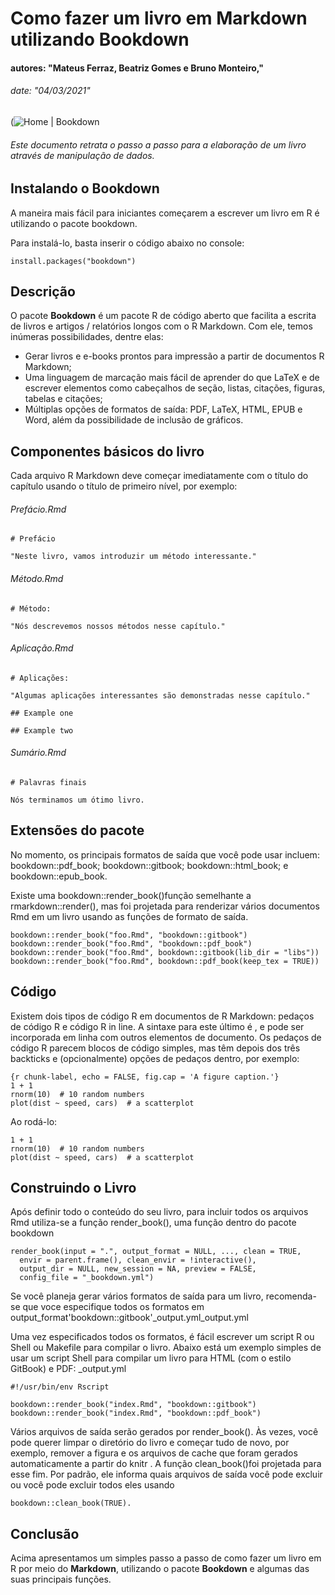 # Como fazer um livro em Markdown utilizando Bookdown
#### autores: "Mateus Ferraz, Beatriz Gomes e Bruno Monteiro,"
###### date: "04/03/2021"

(![Home | Bookdown](https://bookdown.org/yihui/bookdown/images/logo.png)

###### Este documento retrata o passo a passo para a elaboração de um livro através de manipulação de dados.


## Instalando o Bookdown

A maneira mais fácil para iniciantes começarem a escrever um livro em R é utilizando o pacote bookdown. 

Para instalá-lo, basta inserir o código abaixo no console:

```{include=FALSE}
install.packages("bookdown")
```

## Descrição

O pacote **Bookdown** é um pacote R de código aberto que facilita a escrita de livros e artigos / relatórios longos com o R Markdown. Com ele, temos inúmeras possibilidades, dentre elas:

- Gerar livros e e-books prontos para impressão a partir de documentos R Markdown;
- Uma linguagem de marcação mais fácil de aprender do que LaTeX e de escrever elementos como cabeçalhos de seção, listas, citações, figuras, tabelas e citações;
- Múltiplas opções de formatos de saída: PDF, LaTeX, HTML, EPUB e Word, além da possibilidade de inclusão de gráficos.


## Componentes básicos do livro

Cada arquivo R Markdown deve começar imediatamente com o título do capítulo usando o título de primeiro nível, por exemplo:


###### Prefácio.Rmd

```{include=FALSE}
# Prefácio

"Neste livro, vamos introduzir um método interessante."

```


###### Método.Rmd

```{include=FALSE}
# Método:

"Nós descrevemos nossos métodos nesse capítulo."
```


###### Aplicação.Rmd

```{include=FALSE}
# Aplicações:

"Algumas aplicações interessantes são demonstradas nesse capítulo."

## Example one

## Example two
```


###### Sumário.Rmd

```{include=FALSE}
# Palavras finais

Nós terminamos um ótimo livro.
```


## Extensões do pacote

No momento, os principais formatos de saída que você pode usar incluem:
bookdown::pdf_book; bookdown::gitbook; bookdown::html_book; e bookdown::epub_book.

Existe uma bookdown::render_book()função semelhante a rmarkdown::render(), mas foi projetada para renderizar vários documentos Rmd em um livro usando as funções de formato de saída.


```{include=FALSE}
bookdown::render_book("foo.Rmd", "bookdown::gitbook")
bookdown::render_book("foo.Rmd", "bookdown::pdf_book")
bookdown::render_book("foo.Rmd", bookdown::gitbook(lib_dir = "libs"))
bookdown::render_book("foo.Rmd", bookdown::pdf_book(keep_tex = TRUE))
```


## Código

Existem dois tipos de código R em documentos de R Markdown: pedaços de código R e código R in line. A sintaxe para este último é , e pode ser incorporada em linha com outros elementos de documento. Os pedaços de código R parecem blocos de código simples, mas têm depois dos três backticks e (opcionalmente) opções de pedaços dentro, por exemplo:

```{include=FALSE}
{r chunk-label, echo = FALSE, fig.cap = 'A figure caption.'}
1 + 1
rnorm(10)  # 10 random numbers
plot(dist ~ speed, cars)  # a scatterplot
```


Ao rodá-lo:

```{r chunk-label, echo = FALSE, fig.cap = 'A figure caption.'}
1 + 1
rnorm(10)  # 10 random numbers
plot(dist ~ speed, cars)  # a scatterplot
```


## Construindo o Livro

Após definir todo o conteúdo do seu livro, para incluir todos os arquivos Rmd utiliza-se a função render_book(), uma função dentro do pacote bookdown

```{include=FALSE}
render_book(input = ".", output_format = NULL, ..., clean = TRUE, 
  envir = parent.frame(), clean_envir = !interactive(), 
  output_dir = NULL, new_session = NA, preview = FALSE, 
  config_file = "_bookdown.yml")
```

Se você planeja gerar vários formatos de saída para um livro, recomenda-se que voce especifique todos os formatos em output_format'bookdown::gitbook'_output.yml_output.yml

Uma vez especificados todos os formatos, é fácil escrever um script R ou Shell ou Makefile para compilar o livro. Abaixo está um exemplo simples de usar um script Shell para compilar um livro para HTML (com o estilo GitBook) e PDF: _output.yml

```{include=FALSE}
#!/usr/bin/env Rscript

bookdown::render_book("index.Rmd", "bookdown::gitbook")
bookdown::render_book("index.Rmd", "bookdown::pdf_book")
```


Vários arquivos de saída serão gerados por render_book(). Às vezes, você pode querer limpar o diretório do livro e começar tudo de novo, por exemplo, remover a figura e os arquivos de cache que foram gerados automaticamente a partir do knitr . A função clean_book()foi projetada para esse fim. Por padrão, ele informa quais arquivos de saída você pode excluir ou você pode excluir todos eles usando 

```{include=FALSE}
bookdown::clean_book(TRUE).
```

## Conclusão

Acima apresentamos um simples passo a passo de como fazer um livro em R por meio do **Markdown**, utilizando o pacote **Bookdown** e algumas das suas principais funções.
